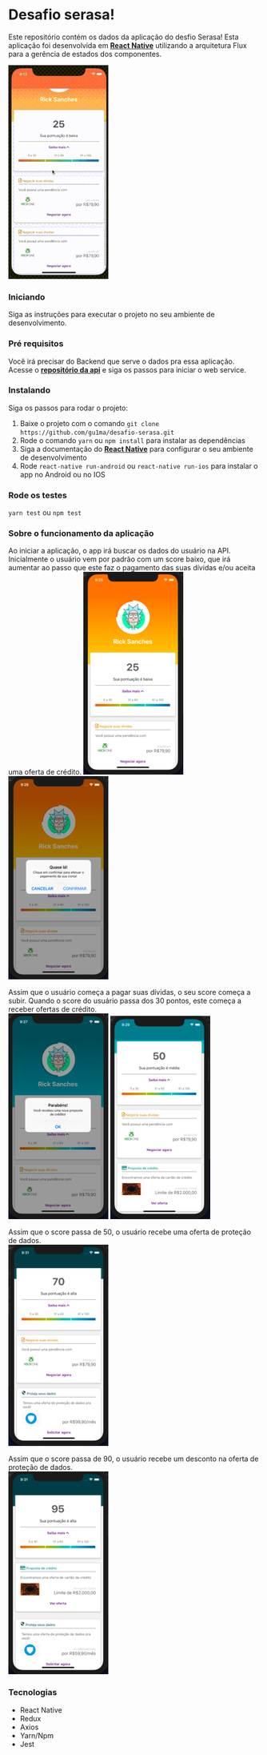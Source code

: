 # Desafio serasa!
Este repositório contém os dados da aplicação do desfio Serasa! Esta aplicação foi desenvolvida em [__React Native__](https://reactnative.dev/)
utilizando a arquitetura Flux para a gerência de estados dos componentes.

![serasagif](https://github.com/gu1ma/desafio-serasa/blob/master/app-imgs-examples/serasa.gif)

### Iniciando
Siga as instruções para executar o projeto no seu ambiente de desenvolvimento.

### Pré requisitos
Você irá precisar do Backend que serve o dados pra essa aplicação. Acesse o [__repositório da api__](https://github.com/gu1ma/desafio-serasa-api) 
e siga os passos para iniciar o web service.
### Instalando
Siga os passos para rodar o projeto:
1. Baixe o projeto com o comando `git clone https://github.com/gu1ma/desafio-serasa.git`
2. Rode o comando `yarn` ou `npm install` para instalar as dependências
3. Siga a documentação do [__React Native__](https://facebook.github.io/react-native/docs/running-on-device) para configurar o seu ambiente de desenvolvimento
4. Rode `react-native run-android` ou `react-native run-ios` para instalar o app no Android ou no IOS

### Rode os testes
`yarn test` ou `npm test`

### Sobre o funcionamento da aplicação
Ao iniciar a aplicação, o app irá buscar os dados do usuário na API. Inicialmente o usuário vem por padrão com um score baixo, que irá aumentar ao passo que este faz o pagamento das suas dívidas e/ou aceita uma oferta de crédito.
![img1](https://github.com/gu1ma/desafio-serasa/blob/master/app-imgs-examples/serasa-estado1.1.png)
![img2](https://github.com/gu1ma/desafio-serasa/blob/master/app-imgs-examples/serasa-estado1.2.png)


Assim que o usuário começa a pagar suas dívidas, o seu score começa a subir. Quando o score do usuário passa dos 30 pontos, este começa a receber ofertas de crédito. <br>
![img3](https://github.com/gu1ma/desafio-serasa/blob/master/app-imgs-examples/serasa-estado2.1.png)
![img4](https://github.com/gu1ma/desafio-serasa/blob/master/app-imgs-examples/serasa-estado2.2.png)<br>

Assim que o score passa de 50, o usuário recebe uma oferta de proteção de dados.<br>
![img5](https://github.com/gu1ma/desafio-serasa/blob/master/app-imgs-examples/serasa-estado4.png)<br>

Assim que o score passa de 90, o usuário recebe um desconto na oferta de proteção de dados. <br>
![img6](https://github.com/gu1ma/desafio-serasa/blob/master/app-imgs-examples/serasa-estado-5.png)<br>

### Tecnologias
- React Native
- Redux
- Axios
- Yarn/Npm
- Jest


